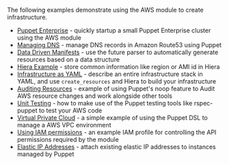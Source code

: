 The following examples demonstrate using the AWS module to create
infrastructure.

* [Puppet Enterprise](puppet-enterprise/) - quickly startup a small
  Puppet Enterprise cluster using the AWS module
* [Managing DNS](manage-dns/) - manage DNS records in Amazon Route53
  using Puppet
* [Data Driven Manifests](data-driven-manifests/) - use the future
  parser to automatically generate resources based on a data structure
* [Hiera Example](hiera-example/) - store common information like region
  or AMI id in Hiera
* [Infrastructure as YAML](yaml-infrastructure-definition/) - describe an
  entire infrastructure stack in YAML, and use `create_resources` and
  Hiera to build your infrastructure
* [Auditing Resources](audit-security-groups/) - example of using
  Puppet's noop feature to Audit AWS resource changes and work alongside
  other tools
* [Unit Testing](unit-testing) - how to make use of the Puppet testing
  tools like rspec-puppet to test your AWS code
* [Virtual Private Cloud](vpc-example) - a simple example of using the
  Puppet DSL to manage a AWS VPC environment
* [Using IAM permissions](iam-profile) - an example IAM profile for
  controlling the API permissions required by the module
* [Elastic IP Addresses](elastic-ip-addresses/) - attach existing elastic
  IP addresses to instances managed by Puppet
